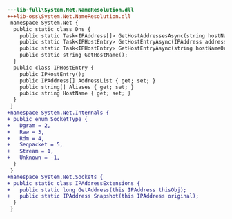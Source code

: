 ﻿```diff
---lib-full\System.Net.NameResolution.dll
+++lib-oss\System.Net.NameResolution.dll
 namespace System.Net {
  public static class Dns {
    public static Task<IPAddress[]> GetHostAddressesAsync(string hostNameOrAddress);
    public static Task<IPHostEntry> GetHostEntryAsync(IPAddress address);
    public static Task<IPHostEntry> GetHostEntryAsync(string hostNameOrAddress);
    public static string GetHostName();
  }
  public class IPHostEntry {
    public IPHostEntry();
    public IPAddress[] AddressList { get; set; }
    public string[] Aliases { get; set; }
    public string HostName { get; set; }
  }
 }
+namespace System.Net.Internals {
+ public enum SocketType {
+   Dgram = 2,
+   Raw = 3,
+   Rdm = 4,
+   Seqpacket = 5,
+   Stream = 1,
+   Unknown = -1,
  }
 }
+namespace System.Net.Sockets {
+ public static class IPAddressExtensions {
+   public static long GetAddress(this IPAddress thisObj);
+   public static IPAddress Snapshot(this IPAddress original);
  }
 }
```
